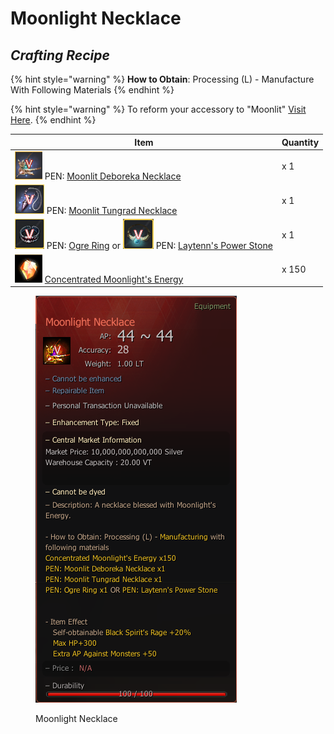 # Moonlight Necklace

## _Crafting Recipe_

{% hint style="warning" %}
**How to Obtain**: Processing (L) - Manufacture With Following Materials
{% endhint %}

{% hint style="warning" %}
To reform your accessory to "Moonlit" [Visit Here](../../custom-items-recipes/accessory-change-item.md).
{% endhint %}

| Item                                                                                                                                                                                                       | Quantity |
| ---------------------------------------------------------------------------------------------------------------------------------------------------------------------------------------------------------- | -------- |
| ![](../../../.gitbook/assets/图片9.png) PEN: [Moonlit Deboreka Necklace](https://bdocodex.com/us/item/11669/#5)                                                                                              | x 1      |
| ![](../../../.gitbook/assets/图片10.png) PEN: [Moonlit Tungrad Necklace](https://bdocodex.com/us/item/11667/#5)                                                                                              | x 1      |
| ![](../../../.gitbook/assets/图片7.png) PEN: [Ogre Ring](https://bdocodex.com/us/item/11607/#5) or ![](../../../.gitbook/assets/图片8.png) PEN: [Laytenn's Power Stone](https://bdocodex.com/us/item/11630/#5) | x 1      |
| ![](../../../.gitbook/assets/QQ截图20221102192008.png) [Concentrated Moonlight's Energy](../../custom-items-recipes/concentrated-moonlights-energy.md)                                                       | x 150    |

<figure><img src="../../../.gitbook/assets/QQ截图20221102003605.png" alt=""><figcaption><p>Moonlight Necklace</p></figcaption></figure>

>

